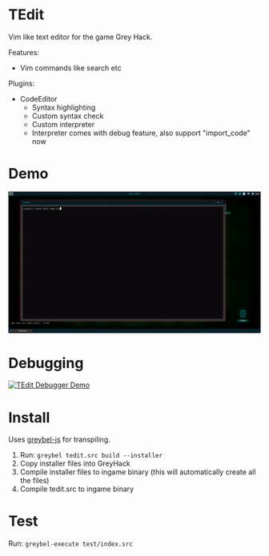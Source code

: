 # TEdit

Vim like text editor for the game Grey Hack.

Features:
- Vim commands like search etc

Plugins:
- CodeEditor
	- Syntax highlighting
	- Custom syntax check
	- Custom interpreter
	- Interpreter comes with debug feature, also support "import_code" now

# Demo

[![TEdit Demo](/assets/demo.gif?raw=true)](https://www.youtube.com/watch?v=waPEtJLboRw)

# Debugging

[![TEdit Debugger Demo](/assets/demo-debugger.gif?raw=true)](https://www.youtube.com/watch?v=1187OzHwpMM)

# Install

Uses [greybel-js](https://github.com/ayecue/greybel-js) for transpiling.

1. Run: `greybel tedit.src build --installer`
2. Copy installer files into GreyHack
3. Compile installer files to ingame binary (this will automatically create all the files)
4. Compile tedit.src to ingame binary

# Test

Run: `greybel-execute test/index.src`